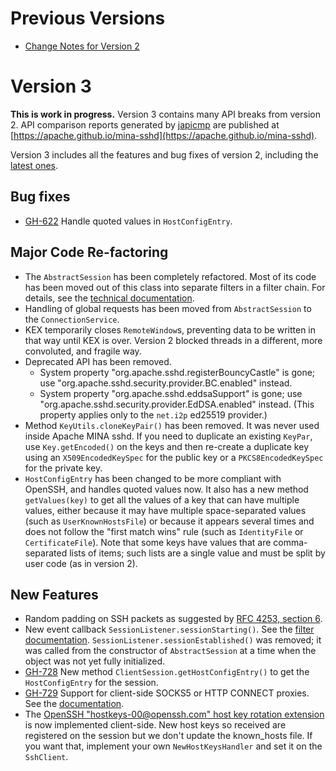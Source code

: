 # Previous Versions

* [Change Notes for Version 2](./docs/changes/version2.md)

# Version 3

**This is work in progress.**  Version 3 contains many API breaks from version 2. API comparison reports generated by [japicmp](https://siom79.github.io/japicmp) are published at [https://apache.github.io/mina-sshd](https://apache.github.io/mina-sshd).

Version 3 includes all the features and bug fixes of version 2, including the [latest ones](https://github.com/apache/mina-sshd/blob/master/CHANGES.md#planned-for-next-version).

## Bug fixes

* [GH-622](https://github.com/apache/mina-sshd/issues/622) Handle quoted values in `HostConfigEntry`.

## Major Code Re-factoring

* The `AbstractSession` has been completely refactored. Most of its code has been moved out of this class into separate filters in a filter chain. For details, see the [technical documentation](./docs/technical/filters.md).
* Handling of global requests has been moved from `AbstractSession` to the `ConnectionService`.
* KEX temporarily closes `RemoteWindow`s, preventing data to be written in that way until KEX is over. Version 2 blocked threads in a different, more convoluted, and fragile way.
* Deprecated API has been removed.
    * System property "org.apache.sshd.registerBouncyCastle" is gone; use "org.apache.sshd.security.provider.BC.enabled" instead.
    * System property "org.apache.sshd.eddsaSupport" is gone; use "org.apache.sshd.security.provider.EdDSA.enabled" instead. (This property applies only to the `net.i2p` ed25519 provider.)
* Method `KeyUtils.cloneKeyPair()` has been removed. It was never used inside Apache MINA sshd. If you need to duplicate an existing `KeyPar`, use `Key.getEncoded()` on the keys and then re-create a duplicate key using an `X509EncodedKeySpec` for the public key or a `PKCS8EncodedKeySpec` for the private key.
* `HostConfigEntry` has been changed to be more compliant with OpenSSH, and handles quoted values now. It also has a new method `getValues(key)` to get all the values of a key that can have multiple values, either because it may have multiple space-separated values (such as `UserKnownHostsFile`) or because it appears several times and does not follow the "first match wins" rule (such as `IdentityFile` or `CertificateFile`). Note that some keys have values that are comma-separated lists of items; such lists are a single value and must be split by user code (as in version 2).

## New Features

* Random padding on SSH packets as suggested by [RFC 4253, section 6](https://datatracker.ietf.org/doc/html/rfc4253#section-6).
* New event callback `SessionListener.sessionStarting()`. See the [filter documentation](./docs/technical/filters.md). `SessionListener.sessionEstablished()` was removed; it was called from the constructor of `AbstractSession` at a time when the object was not yet fully initialized.
* [GH-728](https://github.com/apache/mina-sshd/issues/728) New method `ClientSession.getHostConfigEntry()` to get the `HostConfigEntry` for the session.
* [GH-729](https://github.com/apache/mina-sshd/issues/729) Support for client-side SOCKS5 or HTTP CONNECT proxies. See the [documentation](./docs/client-setup.md#proxies).
* The [OpenSSH "hostkeys-00@openssh.com" host key rotation extension](https://github.com/openssh/openssh-portable/blob/b5b405fee/PROTOCOL#L367) is now implemented client-side. New host keys so received are registered on the session but we don't update the known_hosts file. If you want that, implement your own `NewHostKeysHandler` and set it on the `SshClient`.
